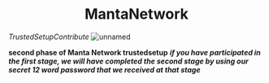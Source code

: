 <h1 align="center">MantaNetwork </h1>

*TrustedSetupContribute*
![unnamed](https://user-images.githubusercontent.com/100621008/204383868-7952c4c5-fd5e-4c86-aec1-0761f7045d2e.jpg)

**second phase of Manta Network trustedsetup**
***if you have participated in the first stage, we will have completed the second stage by using our secret 12 word password that we received at that stage***
